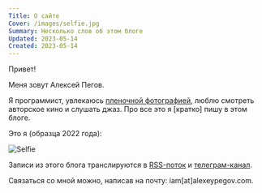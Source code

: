 ```yaml
---
Title: О сайте
Cover: /images/selfie.jpg
Summary: Несколько слов об этом блоге
Updated: 2023-05-14
Created: 2023-05-14
---
```


Привет!

Меня зовут Алексей Пегов.

Я программист, увлекаюсь [пленочной фотографией][ph], люблю смотреть авторское кино и слушать джаз. Про все это я [кратко] пишу в этом блоге.

Это я (образца 2022 года):

![Selfie](images/selfie@2x.jpg)

Записи из этого блога транслируются в [RSS-поток][rss] и [телеграм-канал][tg]. 

Связаться со мной можно, написав на почту: iam[at]alexeypegov.com.

[rss]: https://fm.alexeypegov.com/atom.xml
[tg]: https://t.me/falsemovement
[ph]: https://www.alexeypegov.com
